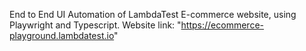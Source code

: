 End to End UI Automation of LambdaTest E-commerce website, using Playwright and Typescript.
Website link: "https://ecommerce-playground.lambdatest.io"
